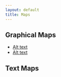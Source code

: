 ```yaml
---
layout: default
title: Maps
---
```

<style>
body {
  background-image: url('/images/BurningMUD_Orhan.jpg');
}
</style>
## Graphical Maps

* [Alt text](../images/BurningMUD_Orhan.jpg)<br />
* [Alt text](../images/BurningMUD_Ashinara.jpg)

## Text Maps